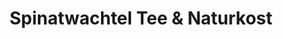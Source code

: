 ---
title: "Spinatwachtel Tee & Naturkost"
url: /limburgerhof/spinatwachtel-tee-und-naturkost/
shop: Gemüse & Obst
---